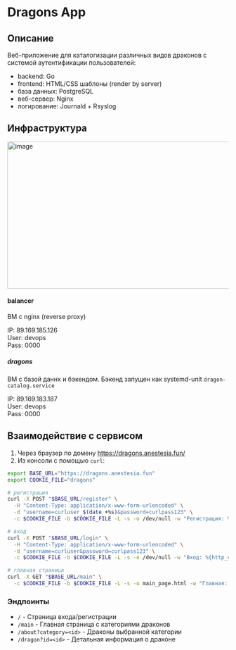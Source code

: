 # Dragons App
## Описание
Веб-приложение для каталогизации различных видов драконов с системой аутентификации пользователей:
- backend: Go
- frontend: HTML/CSS шаблоны (render by server)
- база данных: PostgreSQL
- веб-сервер: Nginx
- логирование: Journald + Rsyslog
## Инфраструктура

<img width="652" height="334" alt="image" src="https://github.com/user-attachments/assets/848e5ee7-ddbd-40f3-9a57-cc2d9021bb7e" />

#### balancer
ВМ с nginx (reverse proxy)

IP: 89.169.185.126\
User: devops\
Pass: 0000

##### dragons
ВМ с базой даннх и бэкендом. Бэкенд запущен как systemd-unit `dragon-catalog.service`

IP: 89.169.183.187\
User: devops\
Pass: 0000

## Взаимодействие с сервисом
1) Через браузер по домену https://dragons.anestesia.fun/
2) Из консоли с помощью `curl`:
```bash
export BASE_URL="https://dragons.anestesia.fun"
export COOKIE_FILE="dragons"

# регистрация
curl -X POST "$BASE_URL/register" \
  -H "Content-Type: application/x-www-form-urlencoded" \
  -d "username=curluser_$(date +%s)&password=curlpass123" \
  -c $COOKIE_FILE -b $COOKIE_FILE -L -s -o /dev/null -w "Регистрация: %{http_code}\n"

# вход
curl -X POST "$BASE_URL/login" \
  -H "Content-Type: application/x-www-form-urlencoded" \
  -d "username=curluser&password=curlpass123" \
  -c $COOKIE_FILE -b $COOKIE_FILE -L -s -o /dev/null -w "Вход: %{http_code}\n"

# главная страница
curl -X GET "$BASE_URL/main" \
  -c $COOKIE_FILE -b $COOKIE_FILE -L -s -o main_page.html -w "Главная: %{http_code}\n"
```
### Эндпоинты
- `/` - Страница входа/регистрации
- `/main` - Главная страница с категориями драконов
- `/about?category=<id>` - Драконы выбранной категории
- `/dragon?id=<id>` - Детальная информация о драконе
